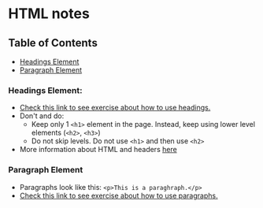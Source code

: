# HTML notes

## Table of Contents

- [Headings Element](#headings-element)
- [Paragraph Element](#paragraph-element)

### Headings Element:

- [Check this link to see exercise about how to use headings.](2.1%20Heading%20Element/index.html)
- Don't and do:
  - Keep only 1 `<h1>` element in the page. Instead, keep using lower level elements (`<h2>`, `<h3>`)
  - Do not skip levels. Do not use `<h1>` and then use `<h2>`
- More information about HTML and headers [here](https://developer.mozilla.org/en-US/docs/Web/HTML/Element/Heading_Elements)

### Paragraph Element

- Paragraphs look like this: `<p>This is a paraghraph.</p>`
- [Check this link to see exercise about how to use paragraphs.](2.2%20Paragraph%20Element/index.html)
